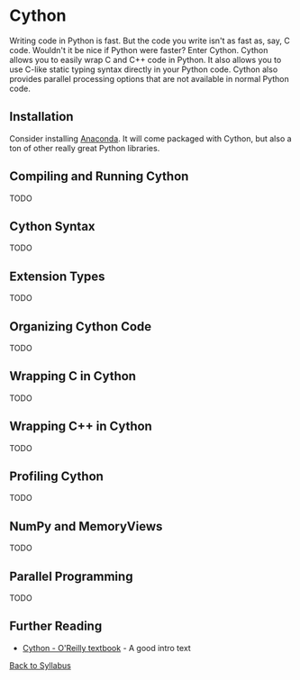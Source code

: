 # Cython

Writing code in Python is fast. But the code you write isn't as fast as, say, C code. Wouldn't it be nice if Python were faster? Enter Cython. Cython allows you to easily wrap C and C++ code in Python. It also allows you to use C-like static typing syntax directly in your Python code. Cython also provides parallel processing options that are not available in normal Python code.


## Installation

Consider installing [Anaconda](http://docs.continuum.io/anaconda/install.html). It will come packaged with Cython, but also a ton of other really great Python libraries.


## Compiling and Running Cython

TODO


## Cython Syntax

TODO


## Extension Types

TODO


## Organizing Cython Code

TODO


## Wrapping C in Cython

TODO


## Wrapping C++ in Cython

TODO


## Profiling Cython

TODO


## NumPy and MemoryViews

TODO


## Parallel Programming

TODO


## Further Reading

 * [Cython - O'Reilly textbook](https://www.amazon.com/Cython-Programmers-Kurt-W-Smith/dp/1491901551/ref=sr_1_1?ie=UTF8&qid=1523792400&sr=8-1&keywords=cython+o%27reilly) - A good intro text
 

[Back to Syllabus](../../README.md)
